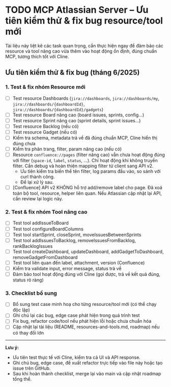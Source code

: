 # TODO MCP Atlassian Server – Ưu tiên kiểm thử & fix bug resource/tool mới

Tài liệu này liệt kê các task quan trọng, cần thực hiện ngay để đảm bảo các resource và tool nâng cao vừa thêm vào hoạt động ổn định, đúng chuẩn MCP, tương thích tốt với Cline.

## Ưu tiên kiểm thử & fix bug (tháng 6/2025)

### 1. Test & fix nhóm Resource mới
- [ ] Test resource Dashboards (`jira://dashboards`, `jira://dashboards/my`, `jira://dashboards/{dashboardId}`, `jira://dashboards/{dashboardId}/gadgets`)
- [ ] Test resource Board nâng cao (board issues, sprints, config...)
- [ ] Test resource Sprint nâng cao (sprint details, sprint issues...)
- [ ] Test resource Backlog (nếu có)
- [ ] Test resource Gadget (nếu có)
- [ ] Kiểm tra schema, metadata trả về đã đúng chuẩn MCP, Cline hiển thị đúng chưa
- [ ] Kiểm tra phân trang, filter, param nâng cao (nếu có)
- [ ] Resource `confluence://pages` (filter nâng cao) vẫn chưa hoạt động đúng với filter (`space-id`, `label`, `status`, ...). Chỉ hoạt động khi không truyền filter. Cần debug và hoàn thiện mapping filter từ client sang API v2.
    - Ưu tiên kiểm tra biến thể tên filter, log params đầu vào, so sánh với curl thành công.
    - Để lại xử lý sau.
- [ ] [Confluence] API v2 KHÔNG hỗ trợ add/remove label cho page. Đã xoá toàn bộ tool, resource, helper liên quan. Nếu Atlassian cập nhật lại API, cần review lại logic này.

### 2. Test & fix nhóm Tool nâng cao
- [ ] Test tool addIssueToBoard
- [ ] Test tool configureBoardColumns
- [ ] Test tool startSprint, closeSprint, moveIssuesBetweenSprints
- [ ] Test tool addIssuesToBacklog, removeIssuesFromBacklog, rankBacklogIssues
- [ ] Test tool createDashboard, updateDashboard, addGadgetToDashboard, removeGadgetFromDashboard
- [ ] Test tool liên quan đến label, attachment, version (Confluence)
- [ ] Kiểm tra validate input, error message, status trả về
- [ ] Đảm bảo tool hoạt động đúng với Cline (gọi được, trả về kết quả đúng, status rõ ràng)

### 3. Checklist bổ sung
- [ ] Bổ sung test case minh hoạ cho từng resource/tool mới (có thể chạy độc lập)
- [ ] Ghi chú lại các bug, edge case phát hiện trong quá trình test
- [ ] Fix bug, refactor code/tool nếu phát hiện lỗi hoặc chưa chuẩn hóa
- [ ] Cập nhật lại tài liệu (README, resources-and-tools.md, roadmap) nếu có thay đổi lớn

---

**Lưu ý:**
- Ưu tiên test thực tế với Cline, kiểm tra cả UI và API response.
- Ghi chú bug, edge case, đề xuất refactor trực tiếp vào file này hoặc tạo issue trên GitHub.
- Sau khi hoàn thành checklist, merge lại vào main và cập nhật roadmap tổng thể. 